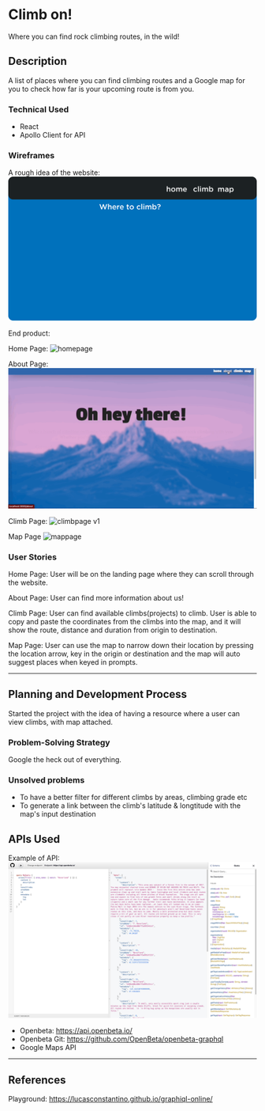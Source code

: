 # Climb on!

Where you can find rock climbing routes, in the wild!

## Description

A list of places where you can find climbing routes and a Google map for you to check how far is your upcoming route is from you.

### Technical Used

- React
- Apollo Client for API

### Wireframes

A rough idea of the website:
![idea](src/assets/ProjectTwoWireFrame.png)

End product:

Home Page:
![homepage](src/assets/homepage_demo.gif)

About Page:
![aboutpage](src/assets/aboutpage_demo.gif)

Climb Page:
![climbpage v1](src/assets/climbpage_demo.gif)

Map Page
![mappage](src/assets/mappage_demo.gif)

### User Stories

Home Page:
User will be on the landing page where they can scroll through the website.

About Page:
User can find more information about us!

Climb Page:
User can find available climbs(projects) to climb. User is able to copy and paste the coordinates from the climbs into the map, and it will show the route, distance and duration from origin to destination.

Map Page:
User can use the map to narrow down their location by pressing the location arrow, key in the origin or destination and the map will auto suggest places when keyed in prompts.

---

## Planning and Development Process

Started the project with the idea of having a resource where a user can view climbs, with map attached.

### Problem-Solving Strategy

Google the heck out of everything.

### Unsolved problems

- To have a better filter for different climbs by areas, climbing grade etc
- To generate a link between the climb's latitude & longtitude with the map's input destination

## APIs Used

Example of API:
![api](src/assets/example_api.jpg)

- Openbeta: https://api.openbeta.io/
- Openbeta Git: https://github.com/OpenBeta/openbeta-graphql
- Google Maps API

---

## References

Playground: https://lucasconstantino.github.io/graphiql-online/
